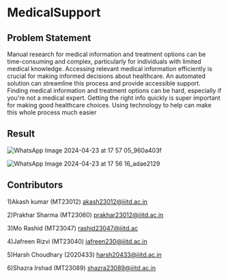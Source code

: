 # MedicalSupport
## Problem Statement
Manual research for medical information and treatment options can be time-consuming and complex, particularly for individuals with limited medical knowledge. Accessing relevant medical information efficiently is crucial for making informed decisions about healthcare. An automated solution can streamline this process and provide accessible support.
Finding medical information and treatment options can be hard, especially if you're not a medical expert. Getting the right info quickly is super important for making good healthcare choices. Using technology to help can make this whole process much easier
 ## Result 
 ![WhatsApp Image 2024-04-23 at 17 57 05_960a403f](https://github.com/prakhar1302/IR_Project/assets/142145465/d71f83b1-77b3-4e3b-bb1c-a73203b14ef9)

 ![WhatsApp Image 2024-04-23 at 17 56 16_adae2129](https://github.com/prakhar1302/IR_Project/assets/142145465/8ff0975f-7fcd-4c1d-a990-0447b1abd49f)

## Contributors
1)Akash kumar (MT23012)
akash23012@iiitd.ac.in

2)Prakhar Sharma (MT23060)
prakhar23012@iiitd.ac.in

3)Mo Rashid (MT23047)
rashid23047@iiitd.ac

4)Jafreen Rizvi (MT23040)
jafreen230@iiitd.ac.in

5)Harsh Choudhary (2020433)
harsh20433@iiitd.ac.in

6)Shazra Irshad (MT23089)
shazra23089@iiitd.ac.in

